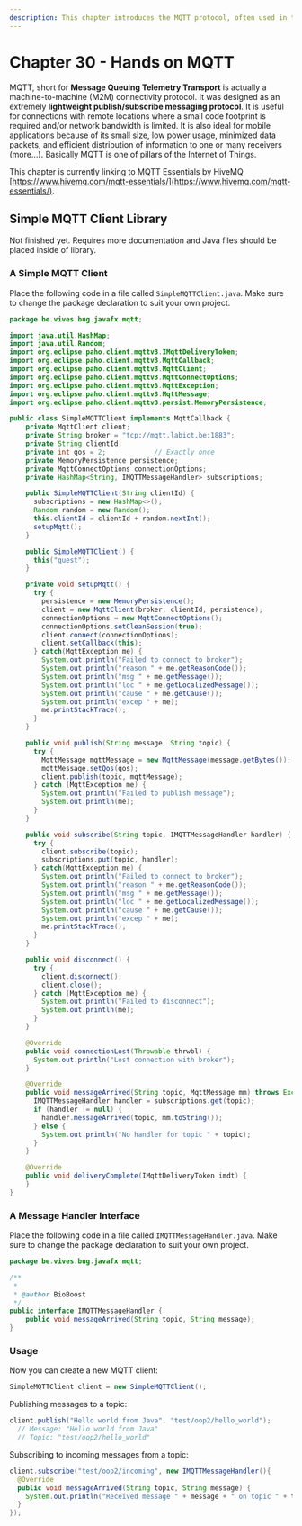 ```yaml
---
description: This chapter introduces the MQTT protocol, often used in the context of IoT.
---
```


# Chapter 30 - Hands on MQTT

MQTT, short for **Message Queuing Telemetry Transport** is actually a machine-to-machine (M2M) connectivity protocol. It was designed as an extremely **lightweight publish/subscribe messaging protocol**. It is useful for connections with remote locations where a small code footprint is required and/or network bandwidth is limited. It is also ideal for mobile applications because of its small size, low power usage, minimized data packets, and efficient distribution of information to one or many receivers (more...). Basically MQTT is one of pillars of the Internet of Things.

<!-- TODO: Add a nice overview image here ! -->

This chapter is currently linking to MQTT Essentials by HiveMQ [https://www.hivemq.com/mqtt-essentials/](https://www.hivemq.com/mqtt-essentials/).

## Simple MQTT Client Library

Not finished yet. Requires more documentation and Java files should be placed inside of library.

### A Simple MQTT Client

Place the following code in a file called `SimpleMQTTClient.java`. Make sure to change the package declaration to suit your own project.

```java
package be.vives.bug.javafx.mqtt;

import java.util.HashMap;
import java.util.Random;
import org.eclipse.paho.client.mqttv3.IMqttDeliveryToken;
import org.eclipse.paho.client.mqttv3.MqttCallback;
import org.eclipse.paho.client.mqttv3.MqttClient;
import org.eclipse.paho.client.mqttv3.MqttConnectOptions;
import org.eclipse.paho.client.mqttv3.MqttException;
import org.eclipse.paho.client.mqttv3.MqttMessage;
import org.eclipse.paho.client.mqttv3.persist.MemoryPersistence;

public class SimpleMQTTClient implements MqttCallback {
    private MqttClient client;
    private String broker = "tcp://mqtt.labict.be:1883";
    private String clientId;
    private int qos = 2;            // Exactly once
    private MemoryPersistence persistence;
    private MqttConnectOptions connectionOptions;
    private HashMap<String, IMQTTMessageHandler> subscriptions;

    public SimpleMQTTClient(String clientId) {
      subscriptions = new HashMap<>();
      Random random = new Random();
      this.clientId = clientId + random.nextInt();
      setupMqtt();
    }

    public SimpleMQTTClient() {
      this("guest");
    }

    private void setupMqtt() {
      try {
        persistence = new MemoryPersistence();
        client = new MqttClient(broker, clientId, persistence);
        connectionOptions = new MqttConnectOptions();
        connectionOptions.setCleanSession(true);
        client.connect(connectionOptions);
        client.setCallback(this);
      } catch(MqttException me) {
        System.out.println("Failed to connect to broker");
        System.out.println("reason " + me.getReasonCode());
        System.out.println("msg " + me.getMessage());
        System.out.println("loc " + me.getLocalizedMessage());
        System.out.println("cause " + me.getCause());
        System.out.println("excep " + me);
        me.printStackTrace();
      }
    }

    public void publish(String message, String topic) {
      try {
        MqttMessage mqttMessage = new MqttMessage(message.getBytes());
        mqttMessage.setQos(qos);
        client.publish(topic, mqttMessage);
      } catch (MqttException me) {
        System.out.println("Failed to publish message");
        System.out.println(me);
      }
    }

    public void subscribe(String topic, IMQTTMessageHandler handler) {
      try {
        client.subscribe(topic);
        subscriptions.put(topic, handler);
      } catch(MqttException me) {
        System.out.println("Failed to connect to broker");
        System.out.println("reason " + me.getReasonCode());
        System.out.println("msg " + me.getMessage());
        System.out.println("loc " + me.getLocalizedMessage());
        System.out.println("cause " + me.getCause());
        System.out.println("excep " + me);
        me.printStackTrace();
      }
    }

    public void disconnect() {
      try {
        client.disconnect();
        client.close();
      } catch (MqttException me) {
        System.out.println("Failed to disconnect");
        System.out.println(me);
      }
    }

    @Override
    public void connectionLost(Throwable thrwbl) {
      System.out.println("Lost connection with broker");
    }

    @Override
    public void messageArrived(String topic, MqttMessage mm) throws Exception {
      IMQTTMessageHandler handler = subscriptions.get(topic);
      if (handler != null) {
        handler.messageArrived(topic, mm.toString());
      } else {
        System.out.println("No handler for topic " + topic);
      }
    }

    @Override
    public void deliveryComplete(IMqttDeliveryToken imdt) {
    }
}
```

### A Message Handler Interface

Place the following code in a file called `IMQTTMessageHandler.java`. Make sure to change the package declaration to suit your own project.

```java
package be.vives.bug.javafx.mqtt;

/**
 *
 * @author BioBoost
 */
public interface IMQTTMessageHandler {
    public void messageArrived(String topic, String message);
}
```

### Usage

Now you can create a new MQTT client:

```java
SimpleMQTTClient client = new SimpleMQTTClient();
```

Publishing messages to a topic:

```java
client.publish("Hello world from Java", "test/oop2/hello_world");
  // Message: "Hello world from Java"
  // Topic: "test/oop2/hello_world"
```

Subscribing to incoming messages from a topic:

```java
client.subscribe("test/oop2/incoming", new IMQTTMessageHandler(){
  @Override
  public void messageArrived(String topic, String message) {
    System.out.println("Received message " + message + " on topic " + topic);
  }
});
```